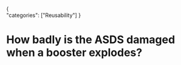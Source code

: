 {    
    "categories": ["Reusability"]
}

# How badly is the ASDS damaged when a booster explodes?
